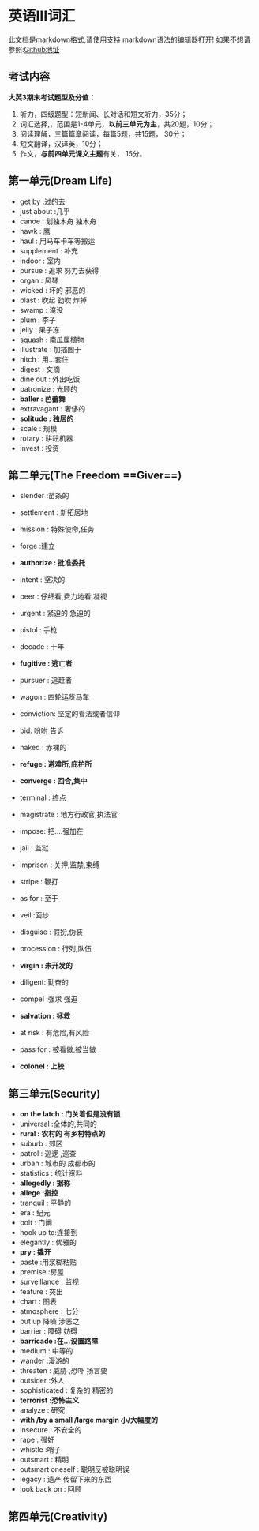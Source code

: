 # 英语III词汇

此文档是markdown格式,请使用支持 markdown语法的编辑器打开! 如果不想请参照:[Github地址](https://github.com/Programer-YYDS/NJUPT-CS-Free-Exams/blob/master/English/%E8%8B%B1%E8%AF%ADIII%E8%AF%8D%E6%B1%87.md)

## 考试内容

**大英3期末考试题型及分值：**

1. 听力，四级题型：短新闻、长对话和短文听力，35分；
2. 词汇选择,，范围是1-4单元，**以前三单元为主**，共20题，10分；
3. 阅读理解，三篇篇章阅读，每篇5题，共15题， 30分；
4. 短文翻译，汉译英，10分；
5. 作文，**与前四单元课文主题**有关， 15分。

## 第一单元(**Dream Life**)

- get by :过的去
- just about :几乎
- canoe : 划独木舟 独木舟
- hawk : 鹰
- haul : 用马车卡车等搬运
- supplement : 补充
- indoor : 室内
- pursue : 追求 努力去获得
- organ : 风琴
- wicked : 坏的 邪恶的
- blast : 吹起 劲吹 炸掉
- swamp : 淹没
- plum : 李子
- jelly : 果子冻
- squash : 南瓜属植物
- illustrate : 加插图于
- hitch : 用...套住
- digest : 文摘
- dine out : 外出吃饭
- patronize : 光顾的
- **baller : 芭蕾舞**
- extravagant : 奢侈的
- **solitude : 独居的**
- scale : 规模
- rotary : 耕耘机器
- invest : 投资 

## 第二单元(The Freedom ==Giver==)

- slender :苗条的
- settlement : 新拓居地
- mission : 特殊使命,任务
- forge :建立
- **authorize : 批准委托**
- intent : 坚决的
- peer : 仔细看,费力地看,凝视
- urgent : 紧迫的 急迫的
- pistol : 手枪
- decade : 十年

- **fugitive : 逃亡者**
- pursuer : 追赶者
- wagon : 四轮运货马车
- conviction: 坚定的看法或者信仰
- bid: 吩咐 告诉
- naked : 赤裸的
- **refuge : 避难所,庇护所**
- **converge : 回合,集中**
- terminal : 终点
- magistrate : 地方行政官,执法官
- impose: 把....强加在
- jail : 监狱
- imprison : 关押,监禁,束缚
- stripe : 鞭打
- as for : 至于
- veil :面纱
- disguise : 假扮,伪装
- procession : 行列,队伍
- **virgin : 未开发的**
- diligent: 勤奋的
- compel :强求 强迫
- **salvation : 拯救**
- at risk : 有危险,有风险
- pass for : 被看做,被当做
- **colonel : 上校**

## 第三单元(**Security**)

- **on the latch : 门关着但是没有锁**
- universal :全体的,共同的
- **rural : 农村的 有乡村特点的**
- suburb : 郊区
- patrol : 巡逻 ,巡查
- urban : 城市的 成都市的
- statistics : 统计资料
- **allegedly : 据称**
- **allege :指控**
- tranquil : 平静的
- era : 纪元
- bolt : 门闸
- hook up to:连接到
- elegantly : 优雅的
- **pry : 撬开**
- paste :用浆糊粘贴 
- premise :房屋
- surveillance : 监视
- feature : 突出
- chart : 图表
- atmosphere : 七分
- put up 降噪 涉恶之
- barrier : 障碍 妨碍
- **barricade :在...设置路障**
-  medium : 中等的
-  wander :漫游的
- threaten : 威胁 ,恐吓 扬言要
- outsider :外人
- sophisticated : 复杂的 精密的
- **terrorist :恐怖主义**
- analyze : 研究 
- **with /by a small /large margin 小/大幅度的**
- insecure : 不安全的
- rape : 强奸
- whistle :哨子
- outsmart : 精明 
- outsmart oneself : 聪明反被聪明误
- legacy : 遗产 传留下来的东西
- look back on : 回顾

## 第四单元(**Creativity**)


